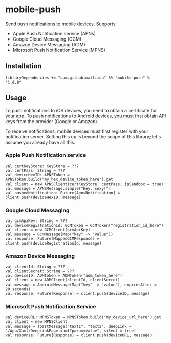# mobile-push #

Send push notifications to mobile devices. Supports:

- Apple Push Notification service (APNs)
- Google Cloud Messaging (GCM)
- Amazon Device Messaging (ADM)
- Microsoft Push Notification Service (MPNS)

## Installation ##

```
libraryDependencies += "com.github.malliina" %% "mobile-push" % "1.0.0"
```

## Usage ##

To push notifications to iOS devices, you need to obtain a certificate for your app. To push notifications to Android
devices, you must first obtain API keys from the provider (Google or Amazon).

To receive notifications, mobile devices must first register with your notification server. Setting this up is beyond
the scope of this library; let's assume you already have all this.

### Apple Push Notification service ###

```
val certKeyStore: KeyStore = ???
val certPass: String = ???
val deviceHexID: APNSToken = APNSToken.build("my_hex_device_token_here").get
val client = new APNSClient(certKeyStore, certPass, isSandbox = true)
val message = APNSMessage.simple("Hey, sexy!")
val pushedNotification: Future[ApnsNotification] = client.push(deviceHexID, message)
```

### Google Cloud Messaging ###

```
val gcmApiKey: String = ???
val deviceRegistrationId: GCMToken = GCMToken("registration_id_here")
val client = new GCMClient(gcmApiKey)
val message = GCMMessage(Map("key" -> "value"))
val response: Future[MappedGCMResponse] = client.push(deviceRegistrationId, message)
```

### Amazon Device Messaging ###

```
val clientId: String = ???
val clientSecret: String = ???
val deviceID: ADMToken = ADMToken("adm_token_here")
val client = new ADMClient(clientId, clientSecret)
val message = AndroidMessage(Map("key" -> "value"), expiresAfter = 20.seconds)
val response: Future[Response] = client.push(deviceID, message)
```

### Microsoft Push Notification Service ###

```
val deviceURL: MPNSToken = MPNSToken.build("my_device_url_here").get
val client = new MPNSClient
val message = ToastMessage("text1", "text2", deepLink = "/App/Xaml/DeepLinkPage.xaml?param=value", silent = true)
val response: Future[Response] = client.push(deviceURL, message)
```
